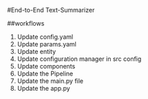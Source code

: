 #End-to-End Text-Summarizer

##workflows

1. Update config.yaml
2. Update params.yaml
3. Update entity
4. Update configuration manager in src config
5. Update components 
6. Update the Pipeline
7. Update the main.py file
8. Update the app.py
 

